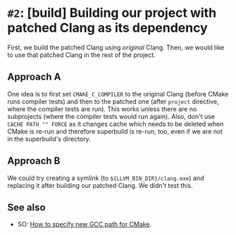 # `#2`: [build] Building our project with patched Clang as its dependency

First, we build the patched Clang using *original* Clang.
Then, we would like to use that patched Clang in the rest of the project.

## Approach A

One idea is to first set `CMAKE_C_COMPILER` to the original Clang (before CMake runs compiler tests) and then to the patched one (after `project` directive, where the compiler tests are run).
This works unless there are no subprojects (where the compiler tests would run again).
Also, don't use `CACHE PATH "" FORCE` as it changes cache which needs to be deleted when CMake is re-run and therefore superbuild is re-run, too, even if we are not in the superbuild's directory.

## Approach B

We could try creating a symlink (to `${LLVM_BIN_DIR}/clang.exe`) and replacing it after building our patched Clang.
We didn't test this.

## See also

- SO: [How to specify new GCC path for CMake](https://stackoverflow.com/a/17275650).
